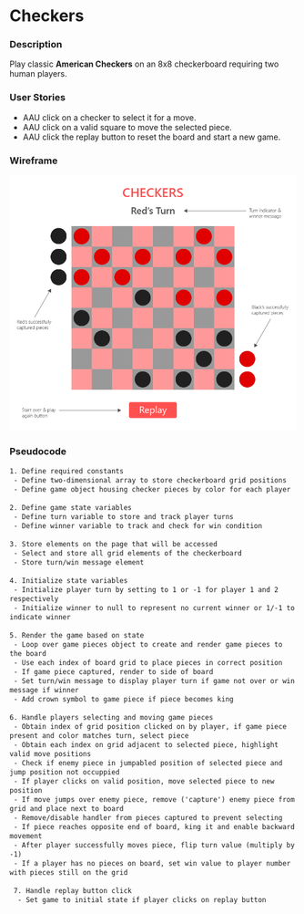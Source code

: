 # Checkers

### Description
Play classic **American Checkers** on an 8x8 checkerboard requiring two human players.

### User Stories
- AAU click on a checker to select it for a move.
- AAU click on a valid square to move the selected piece.
- AAU click the replay button to reset the board and start a new game.

### Wireframe
![alt text](wireframe.png "Checkers Wireframe")

### Pseudocode

```
1. Define required constants
 - Define two-dimensional array to store checkerboard grid positions
 - Define game object housing checker pieces by color for each player

2. Define game state variables
 - Define turn variable to store and track player turns
 - Define winner variable to track and check for win condition

3. Store elements on the page that will be accessed
 - Select and store all grid elements of the checkerboard
 - Store turn/win message element
 
4. Initialize state variables
 - Initialize player turn by setting to 1 or -1 for player 1 and 2 respectively
 - Initialize winner to null to represent no current winner or 1/-1 to indicate winner

5. Render the game based on state
 - Loop over game pieces object to create and render game pieces to the board
 - Use each index of board grid to place pieces in correct position
 - If game piece captured, render to side of board
 - Set turn/win message to display player turn if game not over or win message if winner
 - Add crown symbol to game piece if piece becomes king
 
6. Handle players selecting and moving game pieces
 - Obtain index of grid position clicked on by player, if game piece present and color matches turn, select piece
 - Obtain each index on grid adjacent to selected piece, highlight valid move positions
 - Check if enemy piece in jumpabled position of selected piece and jump position not occuppied
 - If player clicks on valid position, move selected piece to new position
 - If move jumps over enemy piece, remove ('capture') enemy piece from grid and place next to board
 - Remove/disable handler from pieces captured to prevent selecting
 - If piece reaches opposite end of board, king it and enable backward movement
 - After player successfully moves piece, flip turn value (multiply by -1)
 - If a player has no pieces on board, set win value to player number with pieces still on the grid
 
 7. Handle replay button click
  - Set game to initial state if player clicks on replay button
```

